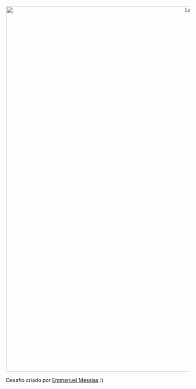 
<br />
<p align="center">
    <img src="https://imgur.com/ipLHFFb.gif" alt="Logo" width="1000">





Desafio criado por  <a href="https://www.linkedin.com/in/emmanuel-messias-535621127/">Emmanuel Messias</a> :)
